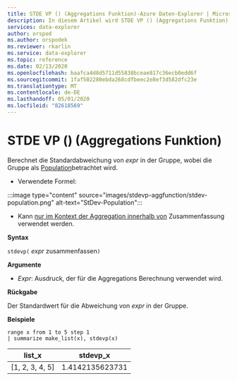 ```yaml
---
title: STDE VP () (Aggregations Funktion)-Azure Daten-Explorer | Microsoft-Dokumentation
description: In diesem Artikel wird STDE VP () (Aggregations Funktion) in Azure Daten-Explorer beschrieben.
services: data-explorer
author: orspod
ms.author: orspodek
ms.reviewer: rkarlin
ms.service: data-explorer
ms.topic: reference
ms.date: 02/13/2020
ms.openlocfilehash: baafca4d8d5711d55838bceae817c36ecb0edd6f
ms.sourcegitcommit: 1faf502280ebda268cdfbeec2e8ef3d582dfc23e
ms.translationtype: MT
ms.contentlocale: de-DE
ms.lasthandoff: 05/01/2020
ms.locfileid: "82618569"
---
```

# <a name="stdevp-aggregation-function"></a>STDE VP () (Aggregations Funktion)

Berechnet die Standardabweichung von *expr* in der Gruppe, wobei die Gruppe als [Population](https://en.wikipedia.org/wiki/Statistical_population)betrachtet wird. 

* Verwendete Formel:

:::image type="content" source="images/stdevp-aggfunction/stdev-population.png" alt-text="StDev-Population":::

* Kann [nur im Kontext der Aggregation innerhalb von](summarizeoperator.md) Zusammenfassung verwendet werden.

**Syntax**

`stdevp(` *expr* zusammenfassen`)`

**Argumente**

* *Expr*: Ausdruck, der für die Aggregations Berechnung verwendet wird. 

**Rückgabe**

Der Standardwert für die Abweichung von *expr* in der Gruppe.
 
**Beispiele**

```kusto
range x from 1 to 5 step 1
| summarize make_list(x), stdevp(x)

```

|list_x|stdevp_x|
|---|---|
|[1, 2, 3, 4, 5]|1.4142135623731|